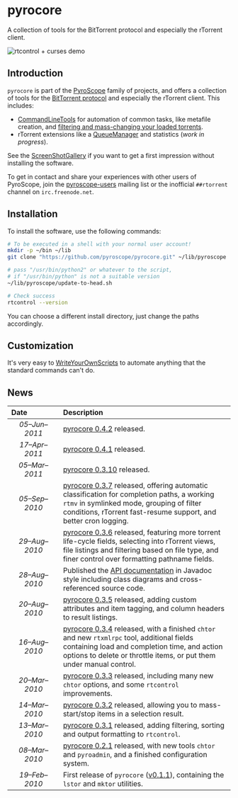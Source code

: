 # pyrocore

A collection of tools for the BitTorrent protocol and especially the rTorrent client.

![rtcontrol + curses demo](https://raw.githubusercontent.com/pyroscope/pyroscope/master/pyrocore/docs/videos/rtcontrol-curses.gif)


## Introduction

``pyrocore`` is part of the
[PyroScope](https://github.com/pyroscope/pyroscope/blob/wiki/PyroScope.md)
family of projects, and offers a collection of tools for the
[BitTorrent protocol](https://github.com/pyroscope/pyroscope/blob/wiki/BitTorrent.md)
and especially the rTorrent client. This includes:

 * [CommandLineTools](https://github.com/pyroscope/pyroscope/blob/wiki/CommandLineTools.md) for automation of common tasks, like metafile creation, and [filtering and mass-changing your loaded torrents](https://github.com/pyroscope/pyroscope/blob/wiki/RtControlExamples.md).
 * rTorrent extensions like a [QueueManager](https://github.com/pyroscope/pyroscope/blob/wiki/QueueManager.md) and statistics (_work in progress_).

See the
[ScreenShotGallery](https://github.com/pyroscope/pyroscope/blob/wiki/ScreenShotGallery.md)
if you want to get a first impression without installing the software.

To get in contact and share your experiences with other users of PyroScope,
join the [pyroscope-users](http://groups.google.com/group/pyroscope-users) mailing list
or the inofficial ``##rtorrent`` channel on ``irc.freenode.net``.


## Installation

To install the software, use the following commands:

```sh
# To be executed in a shell with your normal user account!
mkdir -p ~/bin ~/lib
git clone "https://github.com/pyroscope/pyrocore.git" ~/lib/pyroscope

# pass "/usr/bin/python2" or whatever to the script,
# if "/usr/bin/python" is not a suitable version
~/lib/pyroscope/update-to-head.sh

# Check success
rtcontrol --version
```

You can choose a different install directory, just change the paths accordingly.


## Customization

It's very easy to
[WriteYourOwnScripts](https://github.com/pyroscope/pyroscope/blob/wiki/WriteYourOwnScripts.md)
to automate anything that the standard commands can't do.


## News

Date     | Description
:-------------------: | :----
*05–Jun–2011* | [pyrocore 0.4.2](http://freshmeat.net/projects/pyrocore/releases/332769) released.
*17–Apr–2011* | [pyrocore 0.4.1](http://freshmeat.net/projects/pyrocore/releases/331021) released.
*05–Mar–2011* | [pyrocore 0.3.10](http://freshmeat.net/projects/pyrocore/releases/329060) released.
*05–Sep–2010* | [pyrocore 0.3.7](http://pypi.python.org/pypi?:action=display&name=pyrocore&version=0.3.7) released, offering automatic classification for completion paths, a working `rtmv` in symlinked mode, grouping of filter conditions, rTorrent fast-resume support, and better cron logging.
*29–Aug–2010* | [pyrocore 0.3.6](http://pypi.python.org/pypi?:action=display&name=pyrocore&version=0.3.6) released, featuring more torrent life-cycle fields, selecting into rTorrent views, file listings and filtering based on file type, and finer control over formatting pathname fields.
*28–Aug–2010* | Published the [API documentation](http://packages.python.org/pyrocore/apidocs/index.html) in Javadoc style including class diagrams and cross-referenced source code.
*20–Aug–2010* | [pyrocore 0.3.5](http://pypi.python.org/pypi?:action=display&name=pyrocore&version=0.3.5) released, adding custom attributes and item tagging, and column headers to result listings.
*16–Aug–2010* | [pyrocore 0.3.4](http://pypi.python.org/pypi?:action=display&name=pyrocore&version=0.3.4) released, with a finished `chtor` and new `rtxmlrpc` tool, additional fields containing load and completion time, and action options to delete or throttle items, or put them under manual control.
*20–Mar–2010* | [pyrocore 0.3.3](http://pypi.python.org/pypi?:action=display&name=pyrocore&version=0.3.3) released, including many new `chtor` options, and some `rtcontrol` improvements.
*14–Mar–2010* | [pyrocore 0.3.2](http://pypi.python.org/pypi?:action=display&name=pyrocore&version=0.3.2) released, allowing you to mass-start/stop items in a selection result.
*13–Mar–2010* | [pyrocore 0.3.1](http://pypi.python.org/pypi?:action=display&name=pyrocore&version=0.3.1) released, adding filtering, sorting and output formatting to `rtcontrol`.
*08–Mar–2010* | [pyrocore 0.2.1](http://pypi.python.org/pypi?:action=display&name=pyrocore&version=0.2.1) released, with new tools `chtor` and `pyroadmin`, and a finished configuration system.
*19–Feb–2010* | First release of `pyrocore` ([v0.1.1](http://pypi.python.org/pypi?:action=display&name=pyrocore&version=0.1.1)), containing the `lstor` and `mktor` utilities.
